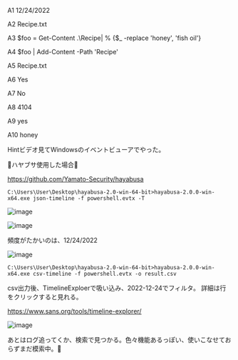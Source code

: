 
A1 12/24/2022

A2 Recipe.txt

A3 $foo = Get-Content .\Recipe| % {$_ -replace 'honey', 'fish oil'}

A4 $foo | Add-Content -Path 'Recipe'

A5 Recipe.txt

A6 Yes

A7 No

A8 4104

A9 yes

A10 honey

Hintビデオ見てWindowsのイベントビューアでやった。


🥷ハヤブサ使用した場合🥷

https://github.com/Yamato-Security/hayabusa

```
C:\Users\User\Desktop\hayabusa-2.0-win-64-bit>hayabusa-2.0.0-win-x64.exe json-timeline -f powershell.evtx -T
```

![image](https://user-images.githubusercontent.com/6504854/210545266-a36373d2-cd7e-40d2-9e01-d0d230fad594.png)

![image](https://user-images.githubusercontent.com/6504854/210545659-b8cac68b-a625-4027-81df-d1f26756af8b.png)

頻度がたかいのは、12/24/2022

![image](https://user-images.githubusercontent.com/6504854/210546401-777a8fe3-de42-47d0-b0c7-59b528d0c95a.png)

```
C:\Users\User\Desktop\hayabusa-2.0-win-64-bit>hayabusa-2.0.0-win-x64.exe csv-timeline -f powershell.evtx -o result.csv
```
csv出力後、TimelineExploerで吸い込み、2022-12-24でフィルタ。
詳細は行をクリックすると見れる。

https://www.sans.org/tools/timeline-explorer/

![image](https://user-images.githubusercontent.com/6504854/210550159-af9f9ae6-c38a-4402-b5b3-fe0ab542b636.png)

あとはログ追ってくか、検索で見つかる。色々機能あるっぽい、使いこなせておらずまだ模索中。🥷
